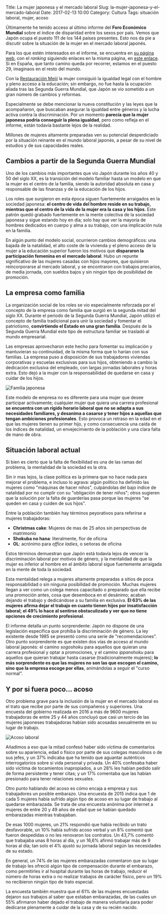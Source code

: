 Title: La mujer japonesa y el mercado laboral
Slug: la-mujer-japonesa-y-el-mercado-laboral
Date: 2017-02-13 10:00
Category: Cultura
Tags: situación laboral, mujer, acoso



Últimamente he tenido acceso al último informe del **Foro Económico Mundial** sobre el índice de disparidad entre los sexos por país. Vemos que Japón ocupa el puesto 111 de los 144 países presentes. Esto nos da pie a discutir sobre la situación de la mujer en el mercado laboral japonés.

Para los que estén interesados en el informe, se encuentra en [su página web](https://www.weforum.org/reports/the-global-gender-gap-report-2016), con el *ranking* siguiendo enlaces en la misma página, en [este enlace](http://reports.weforum.org/global-gender-gap-report-2016/rankings/). Si en España, que tanto camino queda por recorrer, estamos en el puesto 29, imaginaos en el resto del mundo.

Con la [Restauración Meiji](https://es.wikipedia.org/wiki/Restauraci%C3%B3n_Meiji) la mujer consiguió la igualdad legal con el hombre y pleno acceso a la educación; sin embargo, no fue hasta la ocupación aliada tras las Segunda Guerra Mundial, que Japón se vio sometido a un gran número de cambios y reformas.

Especialmente se debe mencionar la nueva constitución y las leyes que la acompañaron, que buscaban asegurar la igualdad entre géneros y la lucha activa contra la discriminación. Por un momento **parecía que la mujer japonesa podría conseguir la plena igualdad**, pero como refleja en el informe, están todavía bastante lejos de la realidad.

Millones de mujeres altamente preparadas ven su potencial desperdiciado por la situación reinante en el mundo laboral japonés, a pesar de su nivel de estudios y de sus capacidades reales.

## Cambios a partir de la Segunda Guerra Mundial

Uno de los cambios más importantes que vio Japón durante los años 40 y 50 del siglo XX, es la transición del modelo familiar hasta un modelo en que la mujer es el centro de la familia, siendo la autoridad absoluta en casa y responsable de las finanzas y de la educación de los hijos.

Los roles que surgieron en esta época siguen fuertemente arraigados en la sociedad japonesa: **el centro de vida del hombre reside en su trabajo, mientras que el centro de la vida de la mujer era la casa y los hijos**. Este patrón quedó grabado fuertemente en la mente colectiva de la sociedad japonesa y sigue estando hoy en día; solo hay que ver la mayoría de hombres dedicados en cuerpo y alma a su trabajo, con una implicación nula en la familia.

En algún punto del modelo social, ocurrieron cambios demográficos: una bajada de la natalidad, el alto coste de la vivienda y el pleno acceso de la mujer a la educación superior fueron los motivos que **dispararon la participación femenina en el mercado laboral**. Hubo un repunte significativo de las mujeres casadas con hijos mayores, que quisieron reincorporarse al mercado laboral, y se encontraron con trabajos precarios, de media jornada, con sueldos bajos y sin ningún tipo de posibilidad de promoción.

## La empresa como familia

La organización social de los roles se vio especialmente reforzada por el concepto de la empresa como familia que surgió en la segunda mitad del siglo XX. Durante el periodo de la Segunda Guerra Mundial, Japón utilizó el concepto de familia tradicional para unir la sociedad y fomentar el patriotismo, **convirtiendo el Estado en una gran familia**. Después de la Segunda Guerra Mundial este tipo de estructura familiar se trasladó al mundo empresarial.

Las empresas aprovecharon este hecho para fomentar su implicación y mantuvieran su continuidad, de la misma forma que lo harían con sus familias. La empresa puso a disposición de sus trabajadores viviendas corporativas y escuelas exclusivas para sus hijos, obteniendo a cambio la dedicación exclusiva del empleado, con largas jornadas laborales y horas extra. Esto dejó a la mujer con la responsabilidad de quedarse en casa y cuidar de los hijos.

![Familia japonesa]({filename}/images/familia_japonesa.jpg)

Este modelo de empresa no es diferente para una mujer que desee participar activamente; cualquier mujer que quiera una carrera profesional **se encuentra con un rígido horario laboral que no se adapta a sus necesidades familiares, y desanima a casarse y tener hijos a aquellas que tengan ambiciones profesionales**. Esto provoca un retraso en la edad en el que las mujeres tienen su primer hijo, y como consecuencia una caída de los índices de natalidad, un envejecimiento de la población y una clara falta de mano de obra.

## Situación laboral actual

Si bien es cierto que la falta de flexibilidad es una de las ramas del problema, la mentalidad de la sociedad es la otra.

Sin ir mas lejos, la clase política es la primera que no hace nada para mejorar el problema, e incluso lo agrava: algún político ha definido las mujeres como "máquinas de hacer niños", culpándolas del bajo índice de natalidad por no cumplir con su "obligación de tener niños"; otros sugieren que la solución por la falta de guarderías pasa porque las mujeres "se queden en casa y cuiden de sus hijos".

Entre la población también hay términos peyorativos para referirse a mujeres trabajadoras:

* **Christmas cake**: Mujeres de mas de 25 años sin perspectivas de matrimonio
* **Shokuba no hana**: literalmente, flor de oficina
* **OL**: acrónimo para *office ladies*, o señoras de oficina

Estos términos demuestran que Japón está todavía lejos de vencer la discriminación laboral por motivos de género, y la mentalidad de que la mujer es inferior al hombre en el ámbito laboral sigue fuertemente arraigada en la mente de toda la sociedad.

Esta mentalidad relega a mujeres altamente preparadas a sitios de poca responsabilidad o sin ninguna posibilidad de promoción. Muchas mujeres llegan a ver como un colega menos capacitado o preparado que ella recibe una promoción antes, cosa que desemboca en el desánimo; acaban dejando el trabajo y dedicándose a su familia en exclusiva. **El 63% de las mujeres afirma dejar el trabajo en cuanto tienen hijos por insatisfacción laboral; el 49% lo hace al sentirse obstaculizada y ver que no tiene opciones de crecimiento profesional**.

El informe detalla un punto sorprendente: Japón no dispone de una legislación específica que prohíba la discriminación de género. La ley existente desde 1985 se presentó como una serie de "recomendaciones". Otro punto sorprendente es que existen dos vías de acceso al mundo laboral japonés: el camino *sogoshoku* para aquellos que quieran una carrera profesional y optar a promociones, y el camino *ippanshoku* para aquellos que quieran trabajar hasta casarse (tradicionalmente mujeres); **lo más sorprendente es que las mujeres no son las que escogen el camino, sino que la empresa escoge por ellas**, animándolas a seguir el "curso normal".

## Y por si fuera poco... acoso

Otro problema grave para la inclusión de la mujer en el mercado laboral es el trato que recibe por parte de sus compañeros y superiores. Una encuesta del gobierno realizada en 2016 a más de 9600 mujeres trabajadoras de entre 25 y 44 años concluyó que casi un tercio de las mujeres japoneses trabajadoras habían sido acosadas sexualmente en su lugar de trabajo.

![Acoso laboral]({filename}/images/acoso_laboral.jpg)

Añadimos a eso que la mitad confesó haber sido víctima de comentarios sobre su apariencia, edad o físico por parte de sus colegas masculinos o de sus jefes, y un 37% indicaba que ha tenido que aguantar auténticos interrogatorios sobre si vida personal y privada. Un 40% confesaba haber sido víctima de tocamientos inapropiados, a un 28% les habían pedido salir de forma persistente y tener citas; y un 17% comentaba que las habían  presionado para tener relaciones sexuales. 

Otro punto hablando del acoso es cómo encaja a empresa y sus trabajadores un posible embarazo. Una encuesta de 2015 indica que 1 de cada 5 mujeres había sufrido algún tipo de acoso en su lugar de trabajo al quedarse embarazada. Se trata de una encuesta anónima por internet a mujeres de entre 20 y 49 años de edad que se habían quedado embarazadas mientras trabajaban.

De esas 1000 mujeres, un 21% respondió que había recibido un trato desfavorable, un 10% había sufrido acoso verbal y un 8% comentó que fueron despedidas o no les renovaron los contratos. Un 43,7% comentó que trabajaba unas 8 horas al día, y un 16,6% afirmó trabajar más de 9 horas al día; tan solo el 4% ajustó su jornada laboral según las necesidades de su estado.

En general, un 74% de las mujeres embarazadas comentaron que su lugar de trabajo les ofreció algún tipo de compensación durante el embarazo, como permitirles ir al hospital durante las horas de trabajo, reducir el número de horas extra o no realizar trabajos de carácter físico, pero un 19% no recibieron ningún tipo de trato especial.

La encuesta también muestra que el 61% de las mujeres encuestadas dejaron sus trabajos al saber que estaban embarazadas, de las cuales un 55% afirmaron haber dejado el trabajo de manera voluntaria para poder dedicarse plenamente a cuidar de la casa y de su recién nacido.
